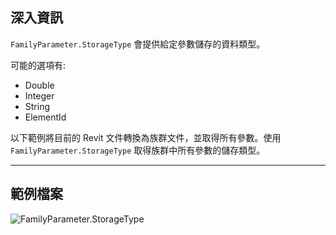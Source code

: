 ## 深入資訊
`FamilyParameter.StorageType` 會提供給定參數儲存的資料類型。

可能的選項有:
- Double
- Integer
- String
- ElementId

以下範例將目前的 Revit 文件轉換為族群文件，並取得所有參數。使用 `FamilyParameter.StorageType` 取得族群中所有參數的儲存類型。
___
## 範例檔案

![FamilyParameter.StorageType](./Revit.Elements.FamilyParameter.StorageType_img.jpg)
